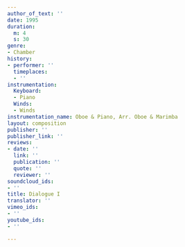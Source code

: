 ```yaml
---
author_of_text: ''
date: 1995
duration:
  m: 4
  s: 30
genre:
- Chamber
history:
- performer: ''
  timeplaces:
  - ''
instrumentation:
  Keyboard:
  - Piano
  Winds:
  - Winds
instrumentation_name: Oboe & Piano, Arr. Oboe & Marimba
layout: composition
publisher: ''
publisher_link: ''
reviews:
- date: ''
  link: ''
  publication: ''
  quote: ''
  reviewer: ''
soundcloud_ids:
- ''
title: Dialogue I
translator: ''
vimeo_ids:
- ''
youtube_ids:
- ''

---
```

